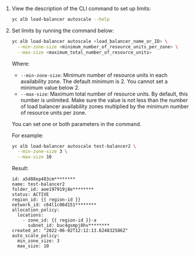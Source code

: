1. View the description of the CLI command to set up limits:

   ```bash
   yc alb load-balancer autoscale --help
   ```

1. Set limits by running the command below:

   ```bash
   yc alb load-balancer autoscale <load_balancer_name_or_ID> \
     --min-zone-size <minimum_number_of_resource_units_per_zone> \
     --max-size <maximum_total_number_of_resource_units>
   ```

   Where:

   * `--min-zone-size`: Minimum number of resource units in each availability zone. The default minimum is 2. You cannot set a minimum value below 2.
   * `--max-size`: Maximum total number of resource units. By default, this number is unlimited. Make sure the value is not less than the number of load balancer availability zones multiplied by the minimum number of resource units per zone.

   You can set one or both parameters in the command.

   For example:

   ```bash
   yc alb load-balancer autoscale test-balancer2 \
     --min-zone-size 3 \
     --max-size 10
   ```

   Result:

   ```text
   id: a5d88ep483cm********
   name: test-balancer2
   folder_id: aoe197919j8e********
   status: ACTIVE
   region_id: {{ region-id }}
   network_id: c64l1c06d151********
   allocation_policy:
     locations:
       - zone_id: {{ region-id }}-a
         subnet_id: buc4gsmpj8hv********
   created_at: "2022-06-02T12:12:13.624832586Z"
   auto_scale_policy:
     min_zone_size: 3
     max_size: 10
   ```
